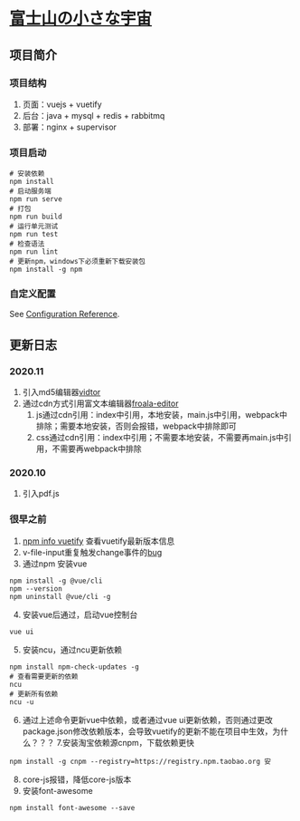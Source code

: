 # [富士山の小さな宇宙](http://fujisann.ink)
## 项目简介
### 项目结构

1. 页面：vuejs + vuetify
2. 后台：java + mysql + redis + rabbitmq
3. 部署：nginx + supervisor

### 项目启动
```shell
# 安装依赖
npm install
# 启动服务端
npm run serve
# 打包
npm run build
# 运行单元测试
npm run test
# 检查语法
npm run lint
# 更新npm，windows下必须重新下载安装包
npm install -g npm
```
### 自定义配置

See [Configuration Reference](https://cli.vuejs.org/config/).



## 更新日志

### 2020.11
1. 引入md5编辑器[vidtor](https://b3log.org/vditor/)
2. 通过cdn方式引用富文本编辑器[froala-editor](https://github.com/froala/vue-froala-wysiwyg/)
   1. js通过cdn引用：index中引用，本地安装，main.js中引用，webpack中排除；需要本地安装，否则会报错，webpack中排除即可
   2. css通过cdn引用：index中引用；不需要本地安装，不需要再main.js中引用，不需要再webpack中排除

### 2020.10
1. 引入pdf.js

### 很早之前
1. <u>npm info vuetify</u> 查看vuetify最新版本信息
2. v-file-input重复触发change事件的[bug](https://github.com/vuetifyjs/vuetify/issues/8167)
3. 通过npm 安装vue
```shell
npm install -g @vue/cli
npm --version
npm uninstall @vue/cli -g
```
4. 安装vue后通过，启动vue控制台
```shell
vue ui
```
5. 安装ncu，通过ncu更新依赖
```shell
npm install npm-check-updates -g
# 查看需要更新的依赖
ncu
# 更新所有依赖
ncu -u
```
6. 通过上述命令更新vue中依赖，或者通过vue ui更新依赖，否则通过更改package.json修改依赖版本，会导致vuetify的更新不能在项目中生效，为什么？？？
7.安装淘宝依赖源cnpm，下载依赖更快 
```shell
npm install -g cnpm --registry=https://registry.npm.taobao.org 安
```
8. core-js报错，降低core-js版本
9. 安装font-awesome
```shell
npm install font-awesome --save 
```

